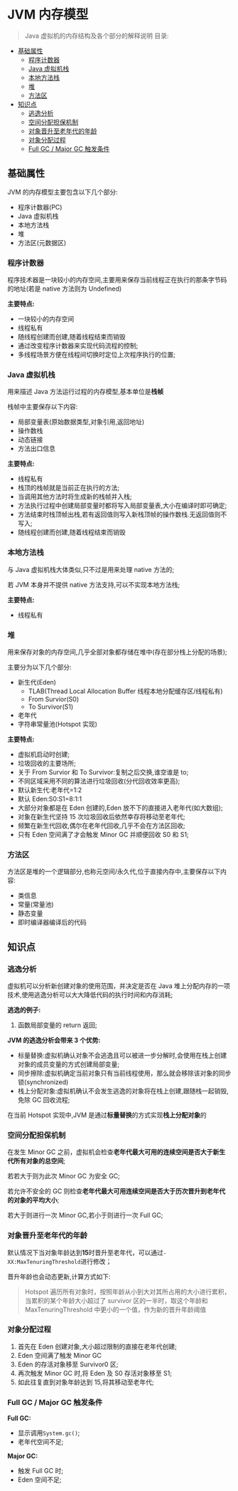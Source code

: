 # JVM 内存模型 <!-- omit in toc -->

> Java 虚拟机的内存结构及各个部分的解释说明
> 目录:

- [基础属性](#基础属性)
  - [程序计数器](#程序计数器)
  - [Java 虚拟机栈](#java-虚拟机栈)
  - [本地方法栈](#本地方法栈)
  - [堆](#堆)
  - [方法区](#方法区)
- [知识点](#知识点)
  - [逃逸分析](#逃逸分析)
  - [空间分配担保机制](#空间分配担保机制)
  - [对象晋升至老年代的年龄](#对象晋升至老年代的年龄)
  - [对象分配过程](#对象分配过程)
  - [Full GC / Major GC 触发条件](#full-gc--major-gc-触发条件)

## 基础属性

JVM 的内存模型主要包含以下几个部分:

- 程序计数器(PC)
- Java 虚拟机栈
- 本地方法栈
- 堆
- 方法区(元数据区)

### 程序计数器

程序技术器是一块较小的内存空间,主要用来保存当前线程正在执行的那条字节码的地址(若是 native 方法则为 Undefined)

**主要特点:**

- 一块较小的内存空间
- 线程私有
- 随线程创建而创建,随着线程结束而销毁
- 通过改变程序计数器来实现代码流程的控制;
- 多线程场景方便在线程间切换时定位上次程序执行的位置;

### Java 虚拟机栈

用来描述 Java 方法运行过程的内存模型,基本单位是**栈帧**

栈帧中主要保存以下内容:

- 局部变量表(原始数据类型,对象引用,返回地址)
- 操作数栈
- 动态链接
- 方法出口信息

**主要特点:**

- 线程私有
- 栈顶的栈帧就是当前正在执行的方法;
- 当调用其他方法时将生成新的栈帧并入栈;
- 方法执行过程中创建局部变量时都将写入局部变量表,大小在编译时即可确定;
- 方法结束时栈顶帧出栈,若有返回值则写入新栈顶帧的操作数栈.无返回值则不写入;
- 随线程创建而创建,随着线程结束而销毁

### 本地方法栈

与 Java 虚拟机栈大体类似,只不过是用来处理 native 方法的;

若 JVM 本身并不提供 native 方法支持,可以不实现本地方法栈;

**主要特点:**

- 线程私有

### 堆

用来保存对象的内存空间,几乎全部对象都存储在堆中(存在部分栈上分配的场景);

主要分为以下几个部分:

- 新生代(Eden)
  - TLAB(Thread Local Allocation Buffer 线程本地分配缓存区/线程私有)
  - From Survior(S0)
  - To Survivor(S1)
- 老年代
- 字符串常量池(Hotspot 实现)

**主要特点:**

- 虚拟机启动时创建;
- 垃圾回收的主要场所;
- 关于 From Survior 和 To Survivor:复制之后交换,谁空谁是 to;
- 不同区域采用不同的算法进行垃圾回收(分代回收效率更高);
- 默认新生代:老年代=1:2
- 默认 Eden:S0:S1=8:1:1
- 大部分对象都是在 Eden 创建的,Eden 放不下的直接进入老年代(如大数组);
- 对象在新生代坚持 15 次垃圾回收后依然幸存将移动至老年代;
- 频繁在新生代回收,偶尔在老年代回收,几乎不会在方法区回收;
- 只有 Eden 空间满了才会触发 Minor GC 并顺便回收 S0 和 S1;

### 方法区

方法区是堆的一个逻辑部分,也称元空间/永久代,位于直接内存中,主要保存以下内容:

- 类信息
- 常量(常量池)
- 静态变量
- 即时编译器编译后的代码

## 知识点

### 逃逸分析

虚拟机可以分析新创建对象的使用范围，并决定是否在 Java 堆上分配内存的一项技术,使用逃逸分析可以大大降低代码的执行时间和内存消耗;

**逃逸的例子:**

1. 函数局部变量的 return 返回;

**JVM 的逃逸分析会带来 3 个优势:**

- 标量替换:虚拟机确认对象不会逃逸且可以被进一步分解时,会使用在栈上创建对象的成员变量的方式创建局部变量;
- 同步擦除:虚拟机确定当前对象只有当前线程使用，那么就会移除该对象的同步锁(synchronized)
- 栈上分配对象:虚拟机确认不会发生逃逸的对象将在栈上创建,跟随栈一起销毁,免除 GC 回收流程;

在当前 Hotspot 实现中,JVM 是通过**标量替换**的方式实现**栈上分配对象**的

### 空间分配担保机制

在发生 Minor GC 之前，虚拟机会检查**老年代最大可用的连续空间是否大于新生代所有对象的总空间**;

若若大于则为此次 Minor GC 为安全 GC;

若允许不安全的 GC 则检查**老年代最大可用连续空间是否大于历次晋升到老年代的对象的平均大小**;

若大于则进行一次 Minor GC,若小于则进行一次 Full GC;

### 对象晋升至老年代的年龄

默认情况下当对象年龄达到**15**时晋升至老年代，可以通过`-XX:MaxTenuringThreshold`进行修改；

晋升年龄也会动态更新,计算方式如下:

> Hotspot 遍历所有对象时，按照年龄从小到大对其所占用的大小进行累积，当累积的某个年龄大小超过了 survivor 区的一半时，取这个年龄和 MaxTenuringThreshold 中更小的一个值，作为新的晋升年龄阈值

### 对象分配过程

1. 首先在 Eden 创建对象,大小超过限制的直接在老年代创建;
2. Eden 空间满了触发 Minor GC
3. Eden 的存活对象移至 Survivor0 区;
4. 再次触发 Minor GC 时,将 Eden 及 S0 存活对象移至 S1;
5. 如此往复直到对象年龄达到 15,将其移动至老年代;

### Full GC / Major GC 触发条件

**Full GC:**

- 显示调用`System.gc()`;
- 老年代空间不足;

**Major GC:**

- 触发 Full GC 时;
- Eden 空间不足;
